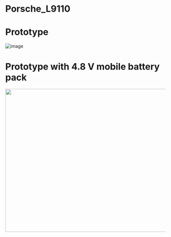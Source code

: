 # Porsche_L9110

# Prototype
![image](https://github.com/user-attachments/assets/c0387acd-d72a-432a-9408-f1052f367763)

# Prototype with 4.8 V mobile battery pack
<img src="https://github.com/user-attachments/assets/d9a93cd9-c9dc-4652-83d8-0ac29dbf39c1" width="550" height="450">
